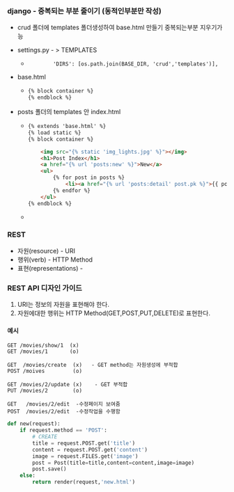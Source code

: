 ### django - 중복되는 부분 줄이기 (동적인부분만 작성)

* crud 폴더에 templates  폴더생성하여  base.html 만들기 중복되는부분 지우기가능

* settings.py  - > TEMPLATES

  * `        'DIRS': [os.path.join(BASE_DIR, 'crud','templates')],`

* base.html

  * ```html
    {% block container %}
    {% endblock %}
    ```

* posts 폴더의 templates 안 index.html

  * ```html
    {% extends 'base.html' %}
    {% load static %}
    {% block container %}
    
        <img src="{% static 'img_lights.jpg' %}"></img>
        <h1>Post Index</h1>
        <a href="{% url 'posts:new' %}">New</a>
        <ul>
            {% for post in posts %}
                <li><a href="{% url 'posts:detail' post.pk %}">{{ post.title }}</a></li>
            {% endfor %}
        </ul>
    {% endblock %}
    ```

  * 

### REST

* 자원(resource) - URI
* 행위(verb) - HTTP Method
* 표현(representations) - 



### REST API 디자인 가이드

1. URI는 정보의 자원을 표현해야 한다.
2. 자원에대한 행위는 HTTP Method(GET,POST,PUT,DELETE)로 표현한다.



#### 예시

``` 
GET /movies/show/1  (x) 
GET /movies/1       (o)
```

```
GET  /movies/create  (x)   - GET method는 자원생성에 부적합
POST /moives         (o)
```

```
GET /movies/2/update (x)    - GET 부적합
PUT /movies/2        (o)
```

```
GET   /movies/2/edit  -수정페이지 보여줌
POST  /movies/2/edit  -수정작업을 수행함
```



```PYTHON
def new(request):
    if request.method == 'POST':
        # CREATE
        title = request.POST.get('title')
        content = request.POST.get('content')
        image = request.FILES.get('image')
        post = Post(title=title,content=content,image=image)
        post.save()
    else:
        return render(request,'new.html')
```





























